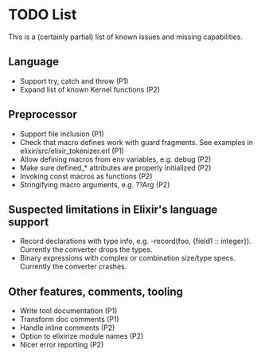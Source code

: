 # TODO List

This is a (certainly partial) list of known issues and missing capabilities.

## Language

*   Support try, catch and throw (P1)
*   Expand list of known Kernel functions (P2)

## Preprocessor

*   Support file inclusion (P1)
*   Check that macro defines work with guard fragments. See examples in elixir/src/elixir_tokenizer.erl (P1)
*   Allow defining macros from env variables, e.g. debug (P2)
*   Make sure defined_* attributes are properly initialized (P2)
*   Invoking const macros as functions (P2)
*   Stringifying macro arguments, e.g. ??Arg (P2)

## Suspected limitations in Elixir's language support

*   Record declarations with type info, e.g. -record(foo, {field1 :: integer}). Currently the converter drops the types.
*   Binary expressions with complex or combination size/type specs. Currently the converter crashes.

## Other features, comments, tooling

*   Write tool documentation (P1)
*   Transform doc comments (P1)
*   Handle inline comments (P2)
*   Option to elixirize module names (P2)
*   Nicer error reporting (P2)
